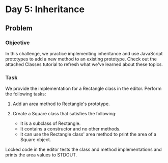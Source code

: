 # Day 5: Inheritance

## Problem

### Objective

<p>In this challenge, we practice implementing inheritance and use JavaScript prototypes to add a new method to an existing prototype. Check out the attached Classes tutorial to refresh what we've learned about these topics.</p>

### Task

<p>We provide the implementation for a Rectangle class in the editor. Perform the following tasks:</p>

1. Add an area method to Rectangle's prototype.
2. Create a Square class that satisfies the following:

   - It is a subclass of Rectangle.
   - It contains a constructor and no other methods.
   - It can use the Rectangle class' area method to print the area of a Square object.

<p>Locked code in the editor tests the class and method implementations and prints the area values to STDOUT.</p>
